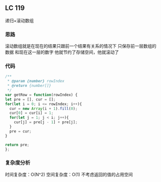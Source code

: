 ## LC 119

递归+滚动数组

### 思路

滚动数组就是在现在的结果只跟前一个结果有关系的情况下
只保存前一层数组的数据
和现在这一层的数字
他就节约了存储空间，他就滚动了

### 代码

```JavaScript
/**
 * @param {number} rowIndex
 * @return {number[]}
 */
var getRow = function(rowIndex) {
let pre = [], cur = [];
for(let i = 0; i <= rowIndex; i++){
  cur = new Array(i + 1).fill(0);
  cur[0] = cur[i] = 1;
  for(let j = 1; j < i; j++){
    cur[j] = pre[j - 1] + pre[j];
  }
  pre = cur;
}

return pre;
};

```

### 复杂度分析

时间复杂度：O(N^2)
空间复杂度：O(1) 不考虑返回的值的占用空间
